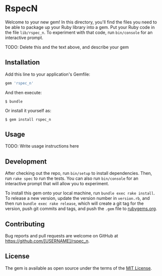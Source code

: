 # RspecN

Welcome to your new gem! In this directory, you'll find the files you need to be able to package up your Ruby library into a gem. Put your Ruby code in the file `lib/rspec_n`. To experiment with that code, run `bin/console` for an interactive prompt.

TODO: Delete this and the text above, and describe your gem

## Installation

Add this line to your application's Gemfile:

```ruby
gem 'rspec_n'
```

And then execute:

    $ bundle

Or install it yourself as:

    $ gem install rspec_n

## Usage

TODO: Write usage instructions here

## Development

After checking out the repo, run `bin/setup` to install dependencies. Then, run `rake spec` to run the tests. You can also run `bin/console` for an interactive prompt that will allow you to experiment.

To install this gem onto your local machine, run `bundle exec rake install`. To release a new version, update the version number in `version.rb`, and then run `bundle exec rake release`, which will create a git tag for the version, push git commits and tags, and push the `.gem` file to [rubygems.org](https://rubygems.org).

## Contributing

Bug reports and pull requests are welcome on GitHub at https://github.com/[USERNAME]/rspec_n.

## License

The gem is available as open source under the terms of the [MIT License](https://opensource.org/licenses/MIT).
